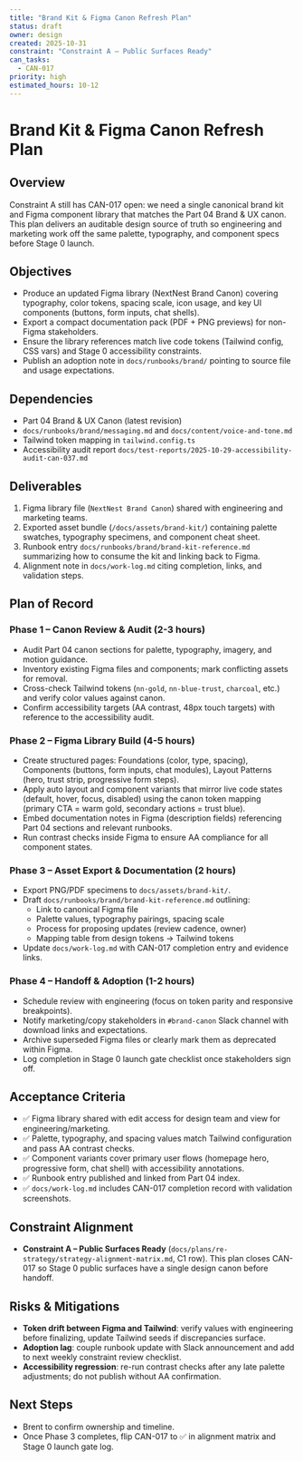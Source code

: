 ```yaml
---
title: "Brand Kit & Figma Canon Refresh Plan"
status: draft
owner: design
created: 2025-10-31
constraint: "Constraint A – Public Surfaces Ready"
can_tasks:
  - CAN-017
priority: high
estimated_hours: 10-12
---
```


# Brand Kit & Figma Canon Refresh Plan

## Overview

Constraint A still has CAN-017 open: we need a single canonical brand kit and Figma component library that matches the Part 04 Brand & UX canon. This plan delivers an auditable design source of truth so engineering and marketing work off the same palette, typography, and component specs before Stage 0 launch.

## Objectives

- Produce an updated Figma library (NextNest Brand Canon) covering typography, color tokens, spacing scale, icon usage, and key UI components (buttons, form inputs, chat shells).
- Export a compact documentation pack (PDF + PNG previews) for non-Figma stakeholders.
- Ensure the library references match live code tokens (Tailwind config, CSS vars) and Stage 0 accessibility constraints.
- Publish an adoption note in `docs/runbooks/brand/` pointing to source file and usage expectations.

## Dependencies

- Part 04 Brand & UX Canon (latest revision)
- `docs/runbooks/brand/messaging.md` and `docs/content/voice-and-tone.md`
- Tailwind token mapping in `tailwind.config.ts`
- Accessibility audit report `docs/test-reports/2025-10-29-accessibility-audit-can-037.md`

## Deliverables

1. Figma library file (`NextNest Brand Canon`) shared with engineering and marketing teams.
2. Exported asset bundle (`/docs/assets/brand-kit/`) containing palette swatches, typography specimens, and component cheat sheet.
3. Runbook entry `docs/runbooks/brand/brand-kit-reference.md` summarizing how to consume the kit and linking back to Figma.
4. Alignment note in `docs/work-log.md` citing completion, links, and validation steps.

## Plan of Record

### Phase 1 – Canon Review & Audit (2-3 hours)

- Audit Part 04 canon sections for palette, typography, imagery, and motion guidance.
- Inventory existing Figma files and components; mark conflicting assets for removal.
- Cross-check Tailwind tokens (`nn-gold`, `nn-blue-trust`, `charcoal`, etc.) and verify color values against canon.
- Confirm accessibility targets (AA contrast, 48px touch targets) with reference to the accessibility audit.

### Phase 2 – Figma Library Build (4-5 hours)

- Create structured pages: Foundations (color, type, spacing), Components (buttons, form inputs, chat modules), Layout Patterns (hero, trust strip, progressive form steps).
- Apply auto layout and component variants that mirror live code states (default, hover, focus, disabled) using the canon token mapping (primary CTA = warm gold, secondary actions = trust blue).
- Embed documentation notes in Figma (description fields) referencing Part 04 sections and relevant runbooks.
- Run contrast checks inside Figma to ensure AA compliance for all component states.

### Phase 3 – Asset Export & Documentation (2 hours)

- Export PNG/PDF specimens to `docs/assets/brand-kit/`.
- Draft `docs/runbooks/brand/brand-kit-reference.md` outlining:
  - Link to canonical Figma file
  - Palette values, typography pairings, spacing scale
  - Process for proposing updates (review cadence, owner)
  - Mapping table from design tokens → Tailwind tokens
- Update `docs/work-log.md` with CAN-017 completion entry and evidence links.

### Phase 4 – Handoff & Adoption (1-2 hours)

- Schedule review with engineering (focus on token parity and responsive breakpoints).
- Notify marketing/copy stakeholders in `#brand-canon` Slack channel with download links and expectations.
- Archive superseded Figma files or clearly mark them as deprecated within Figma.
- Log completion in Stage 0 launch gate checklist once stakeholders sign off.

## Acceptance Criteria

- ✅ Figma library shared with edit access for design team and view for engineering/marketing.
- ✅ Palette, typography, and spacing values match Tailwind configuration and pass AA contrast checks.
- ✅ Component variants cover primary user flows (homepage hero, progressive form, chat shell) with accessibility annotations.
- ✅ Runbook entry published and linked from Part 04 index.
- ✅ `docs/work-log.md` includes CAN-017 completion record with validation screenshots.

## Constraint Alignment

- **Constraint A – Public Surfaces Ready** (`docs/plans/re-strategy/strategy-alignment-matrix.md`, C1 row). This plan closes CAN-017 so Stage 0 public surfaces have a single design canon before handoff.

## Risks & Mitigations

- **Token drift between Figma and Tailwind**: verify values with engineering before finalizing, update Tailwind seeds if discrepancies surface.
- **Adoption lag**: couple runbook update with Slack announcement and add to next weekly constraint review checklist.
- **Accessibility regression**: re-run contrast checks after any late palette adjustments; do not publish without AA confirmation.

## Next Steps

- Brent to confirm ownership and timeline.
- Once Phase 3 completes, flip CAN-017 to ✅ in alignment matrix and Stage 0 launch gate log.
